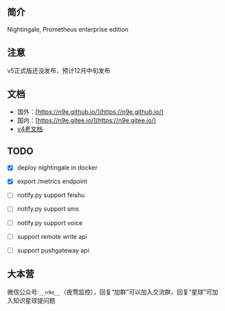 ## 简介

Nightingale, Prometheus enterprise edition

## 注意

v5正式版还没发布，预计12月中旬发布

## 文档

- 国外：[https://n9e.github.io/](https://n9e.github.io/)
- 国内：[https://n9e.gitee.io/](https://n9e.gitee.io/)
- [v4老文档](https://gitee.com/n9e/book/tree/master/content/v4/docs)

## TODO

- [x] deploy nightingale in docker
- [x] export /metrics endpoint
- [ ] notify.py support feishu
- [ ] notify.py support sms
- [ ] notify.py support voice
- [ ] support remote write api
- [ ] support pushgateway api


## 大本营

微信公众号:`__n9e__`（夜莺监控），回复“加群”可以加入交流群，回复“星球”可加入知识星球提问题
